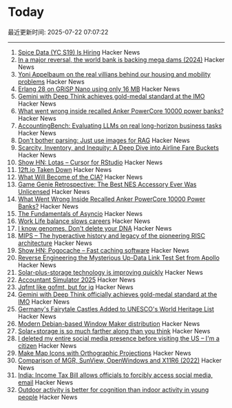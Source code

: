 # Today

最近更新时间: 2025-07-22 07:07:22

--- 
1. [Spice Data (YC S19) Is Hiring](https://www.ycombinator.com/companies/spice-data/jobs/RJz1peY-product-associate-new-grad) Hacker News
2. [In a major reversal, the world bank is backing mega dams (2024)](https://e360.yale.edu/features/world-bank-hydro-dams) Hacker News
3. [Yoni Appelbaum on the real villians behind our housing and mobility problems](https://www.riskgaming.com/p/how-jane-jacobs-got-americans-stuck) Hacker News
4. [Erlang 28 on GRiSP Nano using only 16 MB](https://www.grisp.org/blog/posts/2025-06-11-grisp-nano-codebeam-sto) Hacker News
5. [Gemini with Deep Think achieves gold-medal standard at the IMO](https://deepmind.google/discover/blog/advanced-version-of-gemini-with-deep-think-officially-achieves-gold-medal-standard-at-the-international-mathematical-olympiad/) Hacker News
6. [What went wrong inside recalled Anker PowerCore 10000 power banks?](https://www.lumafield.com/article/what-went-wrong-inside-these-recalled-power-banks) Hacker News
7. [AccountingBench: Evaluating LLMs on real long-horizon business tasks](https://accounting.penrose.com/) Hacker News
8. [Don't bother parsing: Just use images for RAG](https://www.morphik.ai/blog/stop-parsing-docs) Hacker News
9. [Scarcity, Inventory, and Inequity: A Deep Dive into Airline Fare Buckets](https://blog.getjetback.com/scarcity-inventory-and-inequity-a-deep-dive-into-airline-fare-buckets/) Hacker News
10. [Show HN: Lotas – Cursor for RStudio](https://www.lotas.ai/) Hacker News
11. [12ft.io Taken Down](https://www.newsmediaalliance.org/takedown-of-12ftio/) Hacker News
12. [What Will Become of the CIA?](https://www.newyorker.com/magazine/2025/07/28/the-mission-the-cia-in-the-21st-century-tim-weiner-book-review) Hacker News
13. [Game Genie Retrospective: The Best NES Accessory Ever Was Unlicensed](https://tedium.co/2025/07/21/the-game-genie-generation/) Hacker News
14. [What Went Wrong Inside Recalled Anker PowerCore 10000 Power Banks?](https://www.lumafield.com/article/what-went-wrong-inside-these-recalled-power-banks) Hacker News
15. [The Fundamentals of Asyncio](https://github.com/anordin95/a-conceptual-overview-of-asyncio/blob/main/readme.md) Hacker News
16. [Work Life balance slows careers](https://www.pathtostaff.com/p/work-life-balance-slows-careers-e9) Hacker News
17. [I know genomes. Don't delete your DNA](https://stevensalzberg.substack.com/p/i-know-genomes-dont-delete-your-dna) Hacker News
18. [MIPS – The hyperactive history and legacy of the pioneering RISC architecture](https://thechipletter.substack.com/p/mips) Hacker News
19. [Show HN: Pogocache – Fast caching software](https://github.com/tidwall/pogocache) Hacker News
20. [Reverse Engineering the Mysterious Up-Data Link Test Set from Apollo](https://www.righto.com/2025/07/reverse-engineering-mysterious-up-data.html) Hacker News
21. [Solar-plus-storage technology is improving quickly](https://www.volts.wtf/p/solarstorage-is-so-much-farther-along) Hacker News
22. [Accountant Simulator 2025](https://accounting.penrose.com/) Hacker News
23. [Jqfmt like gofmt, but for jq](https://github.com/noperator/jqfmt) Hacker News
24. [Gemini with Deep Think officially achieves gold-medal standard at the IMO](https://deepmind.google/discover/blog/advanced-version-of-gemini-with-deep-think-officially-achieves-gold-medal-standard-at-the-international-mathematical-olympiad/) Hacker News
25. [Germany's Fairytale Castles Added to UNESCO's World Heritage List](https://www.smithsonianmag.com/smart-news/germanys-stunning-fairytale-castles-added-to-unescos-world-heritage-list-180987007/) Hacker News
26. [Modern Debian-based Window Maker distribution](https://wmlive.sourceforge.net/) Hacker News
27. [Solar+storage is so much farther along than you think](https://www.volts.wtf/p/solarstorage-is-so-much-farther-along) Hacker News
28. [I deleted my entire social media presence before visiting the US – I'm a citizen](https://www.theregister.com/2025/07/21/column_social_media_entrapment/) Hacker News
29. [Make Map Icons with Orthographic Projections](https://www.esri.com/arcgis-blog/products/arcgis-living-atlas/mapping/custom-orthographic-icons) Hacker News
30. [Comparison of MGR, SunView, OpenWindows and X11R6 (2022)](http://oldvcr.blogspot.com/2022/10/if-one-guis-not-enough-for-your-sparc.html) Hacker News
31. [India: Income Tax Bill allows officials to forcibly access social media, email](https://www.thehindu.com/business/Economy/parliamentary-panel-retains-income-tax-bill-provisions-allowing-tax-officials-to-forcibly-access-social-media-private-email/article69837600.ece) Hacker News
32. [Outdoor activity is better for cognition than indoor activity in young people](https://www.sciencedirect.com/science/article/pii/S0031938425000897) Hacker News

